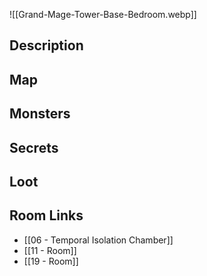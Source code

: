 ![[Grand-Mage-Tower-Base-Bedroom.webp]]
## Description

## Map

## Monsters

## Secrets

## Loot

## Room Links

*  [[06 - Temporal Isolation Chamber]]
*  [[11 - Room]]
*  [[19 - Room]]

